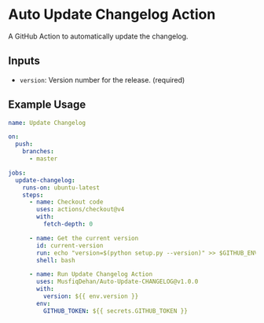 # Auto Update Changelog Action

A GitHub Action to automatically update the changelog.

## Inputs

- `version`: Version number for the release. (required)

## Example Usage

```yaml
name: Update Changelog

on:
  push:
    branches:
      - master

jobs:
  update-changelog:
    runs-on: ubuntu-latest
    steps:
      - name: Checkout code
        uses: actions/checkout@v4
        with:
          fetch-depth: 0

      - name: Get the current version
        id: current-version
        run: echo "version=$(python setup.py --version)" >> $GITHUB_ENV
        shell: bash

      - name: Run Update Changelog Action
        uses: MusfiqDehan/Auto-Update-CHANGELOG@v1.0.0
        with:
          version: ${{ env.version }}
        env:
          GITHUB_TOKEN: ${{ secrets.GITHUB_TOKEN }}
```
